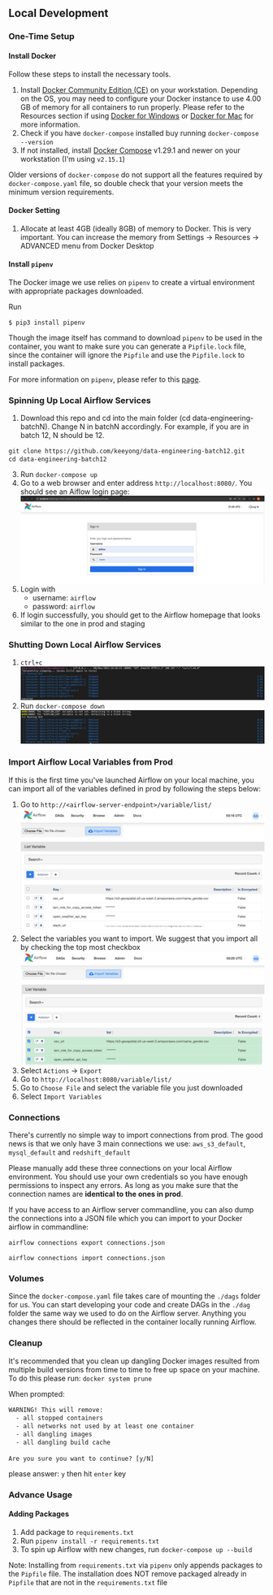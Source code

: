 ## Local Development
### One-Time Setup
#### Install Docker
Follow these steps to install the necessary tools.

1. Install [Docker Community Edition (CE)](https://docs.docker.com/engine/installation/) on your workstation. Depending on the OS, you may need to configure your Docker instance to use 4.00 GB of memory for all containers to run properly. Please refer to the Resources section if using [Docker for Windows](https://docs.docker.com/docker-for-windows/#resources>) or [Docker for Mac](https://docs.docker.com/docker-for-mac/#resources) for more information.
2. Check if you have `docker-compose` installed buy running `docker-compose --version`
3. If not installed, install [Docker Compose](https://docs.docker.com/compose/install/) v1.29.1 and newer on your workstation (I'm using `v2.15.1`)

Older versions of ``docker-compose`` do not support all the features required by ``docker-compose.yaml`` file, so double check that your version meets the minimum version requirements.


#### Docker Setting
1. Allocate at least 4GB (ideally 8GB) of memory to Docker. This is very important. You can increase the memory from Settings -> Resources -> ADVANCED menu from Docker Desktop

#### Install `pipenv`
The Docker image we use relies on `pipenv` to create a virtual environment with appropriate packages downloaded.

Run
```
$ pip3 install pipenv
```

Though the image itself has command to download `pipenv` to be used in the container, you want to make sure you can generate a `Pipfile.lock` file, since the container will ignore the `Pipfile` and use the `Pipfile.lock` to install packages.

For more information on `pipenv`, please refer to this [page](https://pipenv-fork.readthedocs.io/en/latest/basics.html).

### Spinning Up Local Airflow Services
1. Download this repo and cd into the main folder (cd data-engineering-batchN). Change N in batchN accordingly. For example, if you are in batch 12, N should be 12.
```
git clone https://github.com/keeyong/data-engineering-batch12.git
cd data-engineering-batch12
```
3. Run `docker-compose up`
4. Go to a web browser and enter address `http://localhost:8080/`. You should see an Aiflow login page:
![Local Airflow Login Page](./images/airflow_login.png)
4. Login with
    * username: `airflow`
    * password: `airflow`
5. If login successfully, you should get to the Airflow homepage that looks similar to the one in prod and staging

### Shutting Down Local Airflow Services
1. `ctrl+c`
![control-c](./images/docker_ctrl_c.png)
2. Run `docker-compose down`
![docker-compose down](./images/docker_compose_down.png)

### Import Airflow Local Variables from Prod
If this is the first time you've launched Airflow on your local machine, you can import all of the variables defined in prod by following the steps below:
1. Go to `http://<airflow-server-endpoint>/variable/list/`
![Prod Var List](./images/var_list.png)
2. Select the variables you want to import. We suggest that you import all by checking the top most checkbox
![Prod Var List Selected](./images/var_list_selected.png)
3. Select `Actions` -> `Export`
4. Go to `http://localhost:8080/variable/list/`
5. Go to `Choose File` and select the variable file you just downloaded
6. Select `Import Variables`

### Connections
There's currently no simple way to import connections from prod. The good news is that we only have 3 main connections we use: `aws_s3_default`, `mysql_default` and `redshift_default`

Please manually add these three connections on your local Airflow environment. You should use your own credentials so you have enough permissions to inspect any errors. As long as you make sure that the connection names are **identical to the ones in prod**.

If you have access to an Airflow server commandline, you can also dump the connections into a JSON file which you can import to your Docker airflow in commandline:

```
airflow connections export connections.json
```

```
airflow connections import connections.json
```


### Volumes
Since the `docker-compose.yaml` file takes care of mounting the `./dags` folder for us. You can start developing your code and create DAGs in the `./dag` folder the same way we used to do on the Airflow server. Anything you changes there should be reflected in the container locally running Airflow.

### Cleanup
It's recommended that you clean up dangling Docker images resulted from multiple build versions from time to time to free up space on your machine. To do this please run: `docker system prune`

When prompted:
```
WARNING! This will remove:
  - all stopped containers
  - all networks not used by at least one container
  - all dangling images
  - all dangling build cache

Are you sure you want to continue? [y/N]
```
please answer: `y` then hit `enter` key

### Advance Usage
#### Adding Packages
1. Add package to `requirements.txt`
2. Run `pipenv install -r requirements.txt`
3. To spin up Airflow with new changes, run `docker-compose up --build`

Note: Installing from `requirements.txt` via `pipenv` only appends packages to the `Pipfile` file. The installation does NOT remove packaged already in `Pipfile` that are not in the `requirements.txt` file
